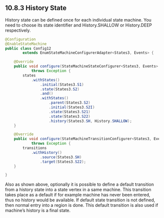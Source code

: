 ## 10.8.3 History State

History state can be defined once for each individual state machine. You need to choose its state identifier and History.SHALLOW or History.DEEP respectively.

```java
@Configuration
@EnableStateMachine
public class Config12
        extends EnumStateMachineConfigurerAdapter<States3, Events> {

    @Override
    public void configure(StateMachineStateConfigurer<States3, Events> states)
            throws Exception {
        states
            .withStates()
                .initial(States3.S1)
                .state(States3.S2)
                .and()
                .withStates()
                    .parent(States3.S2)
                    .initial(States3.S2I)
                    .state(States3.S21)
                    .state(States3.S22)
                    .history(States3.SH, History.SHALLOW);
    }

    @Override
    public void configure(StateMachineTransitionConfigurer<States3, Events> transitions)
            throws Exception {
        transitions
            .withHistory()
                .source(States3.SH)
                .target(States3.S22);
    }

}
```

Also as shown above, optionally it is possible to define a default transition from a history state into a state vertex in a same machine. This transition takes place as a default if for example machine has never been entered, thus no history would be available. If default state transition is not defined, then normal entry into a region is done. This default transition is also used if machine’s history is a final state.